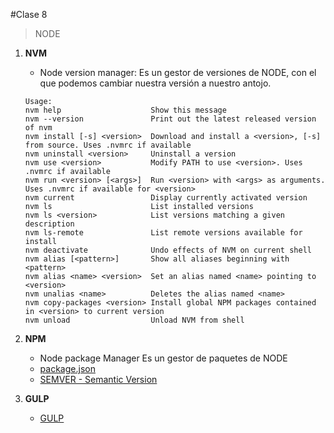 #Clase 8

> NODE

1. **NVM**
    - Node version manager:
     Es un gestor de versiones de NODE, con el que podemos cambiar nuestra versión a nuestro antojo.


     ```language
    Usage:
    nvm help                    Show this message
    nvm --version               Print out the latest released version of nvm
    nvm install [-s] <version>  Download and install a <version>, [-s] from source. Uses .nvmrc if available
    nvm uninstall <version>     Uninstall a version
    nvm use <version>           Modify PATH to use <version>. Uses .nvmrc if available
    nvm run <version> [<args>]  Run <version> with <args> as arguments. Uses .nvmrc if available for <version>
    nvm current                 Display currently activated version
    nvm ls                      List installed versions
    nvm ls <version>            List versions matching a given description
    nvm ls-remote               List remote versions available for install
    nvm deactivate              Undo effects of NVM on current shell
    nvm alias [<pattern>]       Show all aliases beginning with <pattern>
    nvm alias <name> <version>  Set an alias named <name> pointing to <version>
    nvm unalias <name>          Deletes the alias named <name>
    nvm copy-packages <version> Install global NPM packages contained in <version> to current version
    nvm unload                  Unload NVM from shell
     ```

2. **NPM**
    - Node package Manager
    Es un gestor de paquetes de NODE
    - [package.json](https://nodesource.com/blog/the-basics-of-package-json-in-node-js-and-npm/)
    - [SEMVER - Semantic Version](https://nodesource.com/blog/semver-a-primer/)

3. **GULP**
    - [GULP](https://frontendlabs.io/1669--gulp-js-en-espanol-tutorial-basico-primeros-pasos-y-ejemplos)

